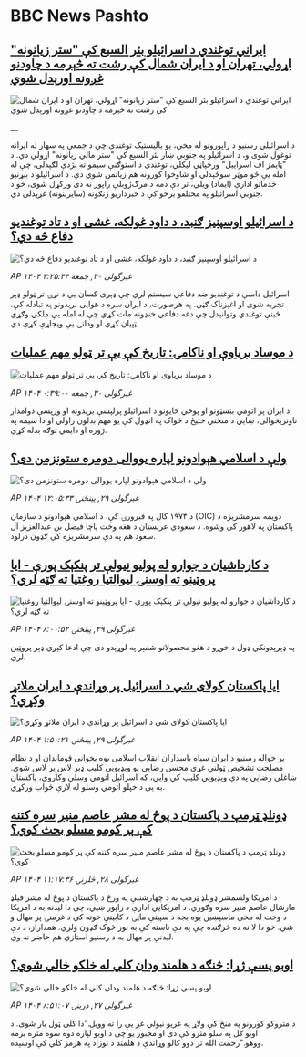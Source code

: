 # BBC News Pashto## [ایراني توغندي د اسرائیلو بئر السبع کې "ستر زیانونه" اړولي، تهران او د ایران شمال کې رشت ته څېرمه د چاودنو غږونه اورېدل شوي](https://www.bbc.co.uk/pashto/live/c8xgz07qqdgt?at_campaign=githubrss)![ایراني توغندي د اسرائیلو بئر السبع کې "ستر زیانونه" اړولي، تهران او د ایران شمال کې رشت ته څېرمه د چاودنو غږونه اورېدل شوي](https://ichef.bbci.co.uk/ace/standard/240/cpsprodpb/ecc6/live/09a27f90-4d8c-11f0-8c47-237c2e4015f5.jpg)__د اسرائیلي رسنیو د راپورونو له مخې، یو بالیستیک توغندی چې د جمعې په سهار له ایرانه توغول شوی و، د اسرائیلو په جنوبي ښار بئر السبع کې "ستر مالي زیانونه" اړولي دي.
د "ټایمز اف اسراییل" ورځپاڼې لیکلي، توغندی د استوګنې سیمو ته نژدې لګېدلی، چې له امله یې څو موټر سوځېدلي او شاوخوا کورونه هم زیانمن شوي دي.
د اسرائیلو د بېړنیو خدماتو ادارې (ایماد) ویلي، تر دې دمه د مرګ‌ژوبلې راپور نه‌ دی ورکړل شوی، خو د جنوبي اسرائیلو په مختلفو برخو کې د خبرداریو زنګونه (سایرېنونه) غږېدلي دي.## [د اسرائیلو اوسپنیز ګنبد، د داود غولکه، غشی او د تاد توغندیو دفاع څه دي؟](https://www.bbc.com/pashto/articles/c1lj4l17444o?at_campaign=githubrss)![د اسرائیلو اوسپنیز ګنبد، د داود غولکه، غشی او د تاد توغندیو دفاع څه دي؟](https://ichef.bbci.co.uk/ace/standard/240/cpsprodpb/a369/live/ec0afed0-4d63-11f0-8c47-237c2e4015f5.jpg)_AP ۱۴۰۴ غبرگولی ۳۰, جمعه ۳:۲۵:۴۴_اسرائیل داسې د توغندیو ضد دفاعي سیستم لري چې ډېری کسان یې د نړۍ تر ټولو ډېر تجربه ‌شوی او اغېزناک ګڼي.
په هرصورت، د ایران سره د هوایی بریدونو په تبادله کې، ځینې توغندي وتوانېدل چې دغه دفاعي خنډونه مات کړي چې له امله یې ملکي وګړي ټپیان کړي او ودانۍ یې ویجاړې کړې دي.## [د موساد بریاوې او ناکامۍ: تاریخ کې یې تر ټولو مهم عملیات](https://www.bbc.com/pashto/articles/cvgelgpk0p5o?at_campaign=githubrss)![د موساد بریاوې او ناکامۍ: تاریخ کې یې تر ټولو مهم عملیات](https://ichef.bbci.co.uk/ace/standard/240/cpsprodpb/029d/live/296b4030-4d5c-11f0-86d5-3b52b53af158.jpg)_AP ۱۴۰۴ غبرگولی ۳۰, جمعه ۰:۳۹:۰۰_د ایران پر اتومي بنسټونو او پوځي ځایونو د اسرائیلو پرلپسې بریدونه او ورپسې دوامدار تاوتریخوالی، ښايي د منځني ختیځ د ځواک په انډول کې یو مهم بدلون راولي او دا سیمه په ژوره او دایمي توګه بدله کړي.## [ ولې د اسلامي هېوادونو لپاره یووالی دومره ستونزمن دی؟](https://www.bbc.com/pashto/articles/cg5z6p0n614o?at_campaign=githubrss)![ ولې د اسلامي هېوادونو لپاره یووالی دومره ستونزمن دی؟](https://ichef.bbci.co.uk/ace/standard/240/cpsprodpb/5c77/live/69a1c490-4cbb-11f0-86d5-3b52b53af158.png)_AP ۱۴۰۴ غبرگولی ۲۹, پينځنۍ ۱۲:۰۵:۳۳_د ۱۹۷۴ کال په فبرورۍ کې، د اسلامي هېوادونو د سازمان (OIC) دویمه سرمشریزه د پاکستان په لاهور کې وشوه. د سعودي عربستان د هغه وخت پاچا فیصل بن عبدالعزیز آل سعود هم په دې سرمشریزه کې ګډون درلود.## [د کارداشیان د جوارو له پولیو نیولې تر پنکېک پورې - ایا پروټینو ته اوسنۍ لیوالتیا روغتیا ته ګټه لري؟](https://www.bbc.com/pashto/articles/cr795nx9z8no?at_campaign=githubrss)![د کارداشیان د جوارو له پولیو نیولې تر پنکېک پورې - ایا پروټینو ته اوسنۍ لیوالتیا روغتیا ته ګټه لري؟](https://ichef.bbci.co.uk/ace/standard/240/cpsprodpb/0d58/live/12d3e850-4ce3-11f0-86d5-3b52b53af158.png)_AP ۱۴۰۴ غبرگولی ۲۹, پينځنۍ ۸:۰۰:۵۲_په ډېرېدونکي ډول د خوړو د هغو محصولاتو شمېر په لوړېدو دی چې ادعا کېږي ډېر پروټین لري.## [ایا پاکستان کولای شي د اسرائیل پر وړاندې د ایران ملاتړ وکړي؟](https://www.bbc.com/pashto/articles/c62g5l720djo?at_campaign=githubrss)![ایا پاکستان کولای شي د اسرائیل پر وړاندې د ایران ملاتړ وکړي؟](https://ichef.bbci.co.uk/ace/standard/240/cpsprodpb/dbf2/live/c2d4dad0-4cb0-11f0-8c47-237c2e4015f5.jpg)_AP ۱۴۰۴ غبرگولی ۲۹, پينځنۍ ۱:۵۰:۲۱_پر خواله رسنیو د ایران سپاه پاسداران انقلاب اسلامي یوه پخواني قوماندان او د نظام مصلحت تشخیص ټولنې غړي محسن رضايي یو ویډیويي کلیپ ډېر لاس پر لاس شوی.
ښاغلی رضايي په دې ویډیويي کلیپ کې وايي، که اسرائیل اتومي وسلې وکاروي، پاکستان به یې د خپلو اتومي وسلو له لارې ځواب ورکړي.## [ډونلډ ټرمپ د پاکستان د پوځ له مشر عاصم منیر سره کتنه کې پر کومو مسلو بحث کوي؟](https://www.bbc.com/pashto/articles/clyl664vn3po?at_campaign=githubrss)![ډونلډ ټرمپ د پاکستان د پوځ له مشر عاصم منیر سره کتنه کې پر کومو مسلو بحث کوي؟](https://ichef.bbci.co.uk/ace/standard/240/cpsprodpb/a0b0/live/ac26cf00-4c29-11f0-a466-d54f65b60deb.jpg)_AP ۱۴۰۴ غبرگولی ۲۸, څلرنۍ ۱۱:۱۷:۳۶_د امريکا ولسمشر ډونلډ ټرمپ به د چهارشنبې په ورځ د پاکستان د پوځ له مشر فیلډ مارشال عاصم منیر سره وګوري.
د امریکايي ادارې د راپور ښيي، چې دا لیدنه به د امريکا د وخت له مخې ماسپښین یوه بجه د سپینې ماڼۍ د کابينې خونه کې د غرمنۍ پر مهال و شي.
خو دا لا نه ده څرګنده چې په دې ناسته کې به نور څوک ګډون ولري. همداراز، د دې لیدنې پر مهال به د رسنیو استازي هم حاضر نه وي.## [اوبو پسې ژړا: څنګه د هلمند ودان کلي له خلکو  خالي شوي؟](https://www.bbc.com/pashto/articles/c331g7ppzvdo?at_campaign=githubrss)![اوبو پسې ژړا: څنګه د هلمند ودان کلي له خلکو  خالي شوي؟](https://ichef.bbci.co.uk/ace/standard/240/cpsprodpb/8edd/live/f6537c70-4852-11f0-bbaa-4bc03e0665b7.jpg)_AP ۱۴۰۴ غبرگولی ۲۷, درېنۍ ۸:۵۱:۰۷_د متروکو کورونو په منځ‌ کې ولاړ په غریو  نیولي غږ یې را ته وویل."دا کلی ټول بار شوی. د اوبو ګل په سلو مترو کې دی او مجبور یو چې د اوبو لپاره دوه سوه متره برمه ووهو."رحمت الله تر دوو کالو وړاندې د هلمند د نوزاد په هرمز کلي‌ کې اوسېده.